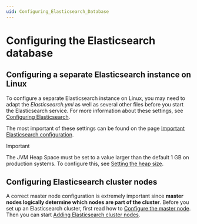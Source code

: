 ```yaml
---
uid: Configuring_Elasticsearch_Database
---
```


# Configuring the Elasticsearch database

## Configuring a separate Elasticsearch instance on Linux

To configure a separate Elasticsearch instance on Linux, you may need to adapt the *Elasticsearch.yml* as well as several other files before you start the Elasticsearch service. For more information about these settings, see [Configuring Elasticsearch](https://www.elastic.co/guide/en/elasticsearch/reference/6.8/settings.html).

The most important of these settings can be found on the page [Important Elasticsearch configuration](https://www.elastic.co/guide/en/elasticsearch/reference/6.8/important-settings.html).

> [!IMPORTANT]
> The JVM Heap Space must be set to a value larger than the default 1 GB on production systems.
> To configure this, see [Setting the heap size](https://www.elastic.co/guide/en/elasticsearch/reference/6.8/heap-size.html).

## Configuring Elasticsearch cluster nodes

A correct master node configuration is extremely important since **master nodes logically determine which nodes are part of the cluster**. Before you set up an Elasticsearch cluster, first read how to [Configure the master node](xref:Configuring_master_Elasticsearch_nodes). Then you can start [Adding Elasticsearch cluster nodes](xref:Configuring_Elasticsearch_node_add).
